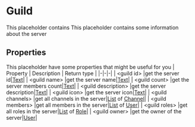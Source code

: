 # Guild
This placeholder contains This placeholder contains some information about the server

## Properties
This placeholder have some properties that might be useful for you
| Property      | Description | Return type |
|-|-|-|
| \<guild id\> |get the server id|[Text](./text.md)|
| \<guild name\> |get the server name|[Text](./text.md)|
| \<guild count\> |get the server members count|[Text](./text.md)|
| \<guild description\> |get the server description|[Text](./text.md)|
| \<guild icon\> |get the server icon|[Text](./text.md)|
| \<guild channels\> |get all channels in the server|[List](./list.md) of [Channel](./channel.md)|
| \<guild members\> |get all members in the server|[List](./list.md) of [User](./user.md)|
| \<guild roles\> |get all roles in the server|[List](./list.md) of [Role](./role.md)|
| \<guild owner\> |get the owner of the server|[User](./user.md)|